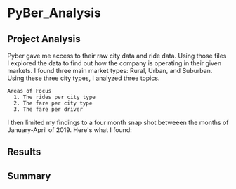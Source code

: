 # PyBer_Analysis

## Project Analysis
  Pyber gave me access to their raw city data and ride data. Using those files I explored the data to find out how the company is operating in their given markets. I found three main market types: Rural, Urban, and Suburban. Using these three city types, I analyzed three topics.  
  
    Areas of Focus
      1. The rides per city type 
      2. The fare per city type 
      3. The fare per driver
  
  I then limited my findings to a four month snap shot betweeen the months of January-April of 2019. Here's what I found:

## Results

## Summary
